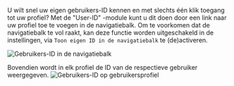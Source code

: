 U wilt snel uw eigen gebruikers-ID kennen en met slechts één klik toegang tot uw profiel?
Met de "User-ID" -module kunt u dit doen door een link naar uw profiel toe te voegen in de navigatiebalk.
Om te voorkomen dat de navigatiebalk te vol raakt, kan deze functie worden uitgeschakeld in de instellingen,
 via `Toon eigen ID in de navigatiebalk` te (de)activeren.

![Gebruikers-ID in de navigatiebalk](/assets/img/navbar.png)

Bovendien wordt in elk profiel de ID van de respectieve gebruiker weergegeven.
![Gebruikers-ID op gebruikersprofiel](/assets/img/profile.png)